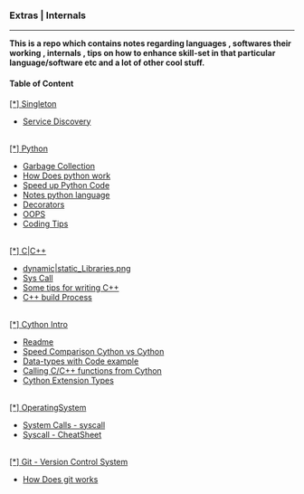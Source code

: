 <h3>Extras | Internals </h3><hr>
<b>This is a repo which contains notes regarding languages , softwares their working , internals , tips on how to enhance skill-set in that particular language/software etc and a lot of other cool stuff.</b>
  <br>
 <h4>Table of Content</h4>
   <a href="./Singleton"> [*] Singleton</a>
  <ul>
    <li><a href="./Singleton/ServiceDiscovery.md "&emsp; &emsp; &emsp;>Service Discovery</a></li>
  </ul>
<br>
   <a href="./python/"> [*] Python </a>
<br>
  <ul>
  <li><a href="./python/GarbageCollection.md "&emsp; &emsp; &emsp;>Garbage Collection</a></li>
  <li><a href="./python/HowDoesItWorks.md " &emsp; &emsp; &emsp; >How Does python work</a></li>
  <li><a href="./python/SpeedUpPython.md " &emsp; &emsp; &emsp; >Speed up Python Code</a></li>
  <li><a href="./python/Notes.md " &emsp; &emsp; &emsp; >Notes python language</a></li>
  <li><a href="./python/Decorators.md " &emsp; &emsp; &emsp; >Decorators</a></li>
  <li><a href="./python/OOPS.md " &emsp; &emsp; &emsp; >OOPS</a></li>
  <li><a href="./python/CodingTips.md " &emsp; &emsp; &emsp; >Coding Tips</a></li>
  </ul>
<br>
   <a href="./C|C++/"> [*] C|C++ </a>
  <ul>
  <li><a href="./C|C++/dynamic|static_Libraries.png "&emsp; &emsp; &emsp;>dynamic|static_Libraries.png</a></li>
  <li><a href="./C|C++/syscall-pic.png "&emsp; &emsp; &emsp;>Sys Call</a></li>
  <li><a href="./C|C++/CPP-points.md "&emsp; &emsp; &emsp;>Some tips for writing C++</a></li>
  <li><a href="./C|C++/BuildProcess.md "&emsp; &emsp; &emsp;>C++ build Process</a></li>
  </ul>
<br>
   <a href="./Cython/"> [*] Cython Intro</a>
  <ul>
  <li><a href="./Cython/README.md "&emsp; &emsp; &emsp;>Readme</a></li>
  <li><a href="./Cython/Examples/First"&emsp; &emsp; &emsp;>Speed Comparison Cython vs Cython</a></li>
  <li><a href="./Cython/Examples/Second"&emsp; &emsp; &emsp;> Data-types with Code example</a></li>
  <li><a href="./Cython/Examples/Third"&emsp; &emsp; &emsp;> Calling C/C++ functions from Cython</a></li>
  <li><a href="./Cython/Examples/Fourth"&emsp; &emsp; &emsp;> Cython Extension Types</a></li>
  </ul>
<br>
   <a href="./OperatingSystem/"> [*] OperatingSystem</a>
  <ul>
  <li><a href="./OperatingSystem/syscall.md "&emsp; &emsp; &emsp;>System Calls - syscall</a></li>
  <li><a href="./OperatingSystem/syscallCheatSheet.md " &emsp; &emsp; &emsp; >Syscall - CheatSheet</a></li>
  </ul>
<br>
   <a href="./git/"> [*] Git - Version Control System</a>
  <ul>
  <li><a href="./git/HowDoesItWorks.md " &emsp; &emsp; &emsp; >How Does git works</a></li>
  </ul>
